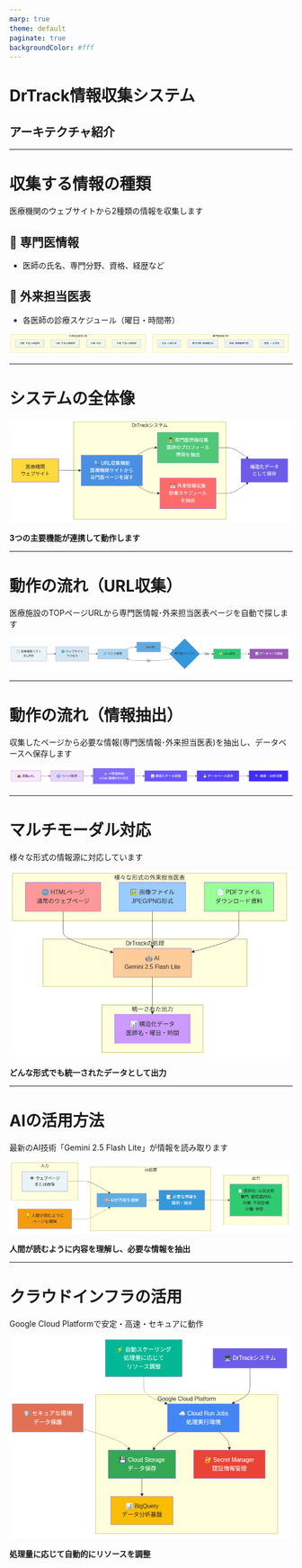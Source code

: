 ```yaml
---
marp: true
theme: default
paginate: true
backgroundColor: #fff
---
```


<!-- _class: lead -->

# DrTrack情報収集システム
## アーキテクチャ紹介

---

# 収集する情報の種類

医療機関のウェブサイトから2種類の情報を収集します

## 🏥 専門医情報
- 医師の氏名、専門分野、資格、経歴など

## 📅 外来担当医表  
- 各医師の診療スケジュール（曜日・時間帯）

![bg right:50% 95%](./mermaid_images/collection_example.png)

<!-- Note: collection_example.pngは収集情報の例を示すMermaid図 -->

---

# システムの全体像

<center>

![width:700px](./mermaid_images/system_overview.png)

</center>

<!-- Note: system_overview.pngはDrTrackの3つの主要機能を示すブロック図 -->

**3つの主要機能が連携して動作します**

---

# 動作の流れ（URL収集）

医療施設のTOPページURLから専門医情報･外来担当医表ページを自動で探します

<center>

![width:950px](./mermaid_images/url_collection_flow.png)

</center>

<!-- Note: url_collection_flow.pngはURL収集の段階的処理を示すフローチャート -->

---

# 動作の流れ（情報抽出）

収集したページから必要な情報(専門医情報･外来担当医表)を抽出し、データベースへ保存します

<center>

![width:950px](./mermaid_images/data_extraction_flow.png)

</center>

<!-- Note: data_extraction_flow.pngはデータ処理フローを示す図 -->

---

# マルチモーダル対応

様々な形式の情報源に対応しています

<center>

![width:600px](./mermaid_images/multimodal_support.png)

</center>

<!-- Note: multimodal_support.pngは各形式からの情報抽出を示す図 -->

**どんな形式でも統一されたデータとして出力**

---

# AIの活用方法

最新のAI技術「Gemini 2.5 Flash Lite」が情報を読み取ります

<center>

![width:650px](./mermaid_images/ai_extraction.png)

</center>

<!-- Note: ai_extraction.pngはAIがページを理解する様子を示す図 -->

**人間が読むように内容を理解し、必要な情報を抽出**

---

# クラウドインフラの活用

Google Cloud Platformで安定・高速・セキュアに動作

<center>

![width:600px](./mermaid_images/cloud_infrastructure.png)

</center>

<!-- Note: cloud_infrastructure.pngはGCPの構成を示す概念図 -->

**処理量に応じて自動的にリソースを調整**
